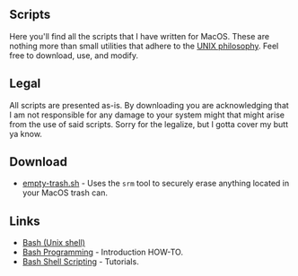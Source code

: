 ## Scripts

Here you'll find all the scripts that I have written for MacOS. These are nothing more than small utilities that adhere to the [UNIX philosophy](https://en.wikipedia.org/wiki/Unix_philosophy). Feel free to download, use, and modify. 

## Legal 

All scripts are presented as-is. By downloading you are acknowledging that I am not responsible for any damage to your system might that might arise from the use of said scripts. Sorry for the legalize, but I gotta cover my butt ya know. 

## Download

- [empty-trash.sh](empty-trash.sh) - Uses the `srm` tool to securely erase anything located in your MacOS trash can.

## Links

- [Bash (Unix shell)](https://en.wikipedia.org/wiki/Bash_%28Unix_shell%29)
- [Bash Programming](http://tldp.org/HOWTO/Bash-Prog-Intro-HOWTO.html) - Introduction HOW-TO.
- [Bash Shell Scripting](https://en.wikibooks.org/wiki/Bash_Shell_Scripting) - Tutorials.

